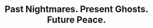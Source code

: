 ---
eleventyExcludeFromCollections: true
layout: 'book.html'
title: 'Past Nightmares. Present Ghosts. Future Peace.'
category: 'Past Nightmares. Present Ghosts. Future Peace.'
image: 
start: 2020
pagination:
  data: collections.PNPGFP
  size: 10
---